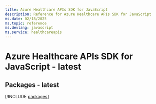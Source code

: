 ```yaml
---
title: Azure Healthcare APIs SDK for JavaScript
description: Reference for Azure Healthcare APIs SDK for JavaScript
ms.date: 02/18/2025
ms.topic: reference
ms.devlang: javascript
ms.service: healthcareapis
---
```

# Azure Healthcare APIs SDK for JavaScript - latest
## Packages - latest
[!INCLUDE [packages](healthcare-apis-index.md)]